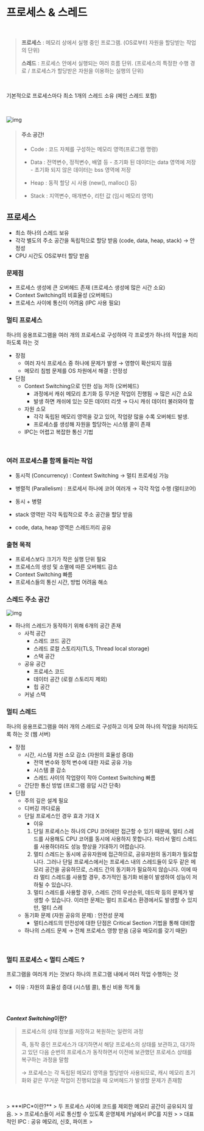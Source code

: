 # 프로세스 & 스레드

<br>

> **프로세스** : 메모리 상에서 실행 중인 프로그램. (OS로부터 자원을 할당받는 작업의 단위)
>
> **스레드** : 프로세스 안에서 실행되는 여러 흐름 단위. (프로세스의 특정한 수행 경로 / 프로세스가 할당받은 자원을 이용하는 실행의 단위)
<br>

기본적으로 프로세스마다 최소 1개의 스레드 소유 (메인 스레드 포함)

<br>

![img](https://camo.githubusercontent.com/3dc4ad61f03160c310a855a4bd68a9f2a2c9a4c7/68747470733a2f2f74312e6461756d63646e2e6e65742f6366696c652f746973746f72792f393938383931343635433637433330363036)

> #### 주소 공간!
>- Code : 코드 자체를 구성하는 메모리 영역(프로그램 명령)
>
>- Data : 전역변수, 정적변수, 배열 등
    - 초기화 된 데이터는 data 영역에 저장
    - 초기화 되지 않은 데이터는 bss 영역에 저장
>
>- Heap : 동적 할당 시 사용 (new(), malloc() 등)
>
>- Stack : 지역변수, 매개변수, 리턴 값 (임시 메모리 영역)

## 프로세스
- 최소 하나의 스레드 보유
- 각각 별도의 주소 공간을 독립적으로 할당 받음 (code, data, heap, stack) → 안정성
- CPU 시간도 OS로부터 할당 받음

### 문제점

- 프로세스 생성에 큰 오버헤드 존재 (프로세스 생성에 많은 시간 소요)
- Context Switching의 비효율성 (오버헤드)
- 프로세스 사이에 통신이 어려움 (IPC 사용 필요)

### 멀티 프로세스

하나의 응용프로그램을 여러 개의 프로세스로 구성하여 각 프로셋가 하나의 작업을 처리하도록 하는 것

- 장점
    - 여러 자식 프로세스 중 하나에 문제가 발생 → 영향이 확산되지 않음
    - 메모리 침범 문제를 OS 차원에서 해결 : 안정성
- 단점
   - Context Switching으로 인한 성능 저하 (오버헤드)
       - 과정에서 캐쉬 메모리 초기화 등 무거운 작업이 진행됨 → 많은 시간 소요
       - 발생 하면 캐쉬에 있는 모든 데이터 리셋 → 다시 캐쉬 데이터 불러와야 함
   - 자원 소모
     - 각각 독립된 메모리 영역을 갖고 있어, 작업량 많을 수록 오버헤드 발생.
     - 프로세스를 생성해 자원을 할당하는 시스템 콜이 존재
   - IPC는 어렵고 복잡한 통신 기법


<br>

### 여러 프로세스를 함께 돌리는 작업

- 동시적 (Concurrency) : Context Switching → 멀티 프로세싱 가능
- 병렬적 (Parallelism) : 프로세서 하나에 코어 여러개 → 각각 작업 수행 (멀티코어)
- 동시 + 병렬


- stack 영역만 각각 독립적으로 주소 공간을 할당 받음
- code, data, heap 영역은 스레드끼리 공유

### 출현 목적

- 프로세스보다 크기가 작은 실행 단위 필요
- 프로세스의 생성 및 소멸에 따른 오버헤드 감소
- Context Switching 빠름
- 프로세스들의 통신 시간, 방법 어려움 해소

### 스레드 주소 공간
![img](https://velog.velcdn.com/images/turningtwenty/post/8aac6e60-23a5-431f-87f2-cc11ecb4e7ac/image.png)
- 하나의 스레드가 동작하기 위해 6개의 공간 존재
    - 사적 공간
        - 스레드 코드 공간
        - 스레드 로컬 스토리지(TLS, Thread local storage)
        - 스택 공간
    - 공유 공간
        - 프로세스 코드
        - 데이터 공간 (로컬 스토리지 제외)
        - 힙 공간
    - 커널 스택

### 멀티 스레드

하나의 응용프로그램을 여러 개의 스레드로 구성하고 이게 모여 하나의 작업을 처리하도록 하는 것 (웹 서버)

- 장점
    - 시간, 시스템 자원 소모 감소 (자원의 효율성 증대)
        - 전역 변수와 정적 변수에 대한 자료 공유 가능 
        - 시스템 콜 감소
        - 스레드 사이의 작업량이 작아 Context Switching 빠름
    - 간단한 통신 방법 (프로그램 응답 시간 단축)
- 단점
    - 주의 깊은 설계 필요
    - 디버깅 까다로움
    - 단일 프로세스인 경우 효과 기대 X
        - 이유
        1. 단일 프로세스는 하나의 CPU 코어에만 접근할 수 있기 때문에, 멀티 스레드를 사용해도 CPU 코어를 동시에 사용하지 못합니다. 따라서 멀티 스레드를 사용하더라도 성능 향상을 기대하기 어렵습니다.
        2. 멀티 스레드는 동시에 공유자원에 접근하므로, 공유자원의 동기화가 필요합니다. 그러나 단일 프로세스에서는 프로세스 내의 스레드들이 모두 같은 메모리 공간을 공유하므로, 스레드 간의 동기화가 필요하지 않습니다. 이에 따라 멀티 스레드를 사용할 경우, 추가적인 동기화 비용이 발생하여 성능이 저하될 수 있습니다.
        3. 멀티 스레드를 사용할 경우, 스레드 간의 우선순위, 데드락 등의 문제가 발생할 수 있습니다. 이러한 문제는 멀티 프로세스 환경에서도 발생할 수 있지만, 멀티 스레
    - 동기화 문제 (자원 공유의 문제) : 안전성 문제
      - 멀티스레드의 안전성에 대한 단점은 Critical Section 기법을 통해 대비함
    - 하나의 스레드 문제 → 전체 프로세스 영향 받음 (공유 메모리를 갖기 때문)

<br>


### 멀티 프로세스 < 멀티 스레드 ?

프로그램을 여러개 키는 것보다 하나의 프로그램 내에서 여러 작업 수행하는 것

- 이유 : 자원의 효율성 증대 (시스템 콜), 통신 비용 적게 듦

<br>

<br>


***Context Switching*이란?**
> 프로세스의 상태 정보를 저장하고 복원하는 일련의 과정
>
> 즉, 동작 중인 프로세스가 대기하면서 해당 프로세스의 상태를 보관하고, 대기하고 있던 다음 순번의 프로세스가 동작하면서 이전에 보관했던 프로세스 상태를 복구하는 과정을 말함
>
> → 프로세스는 각 독립된 메모리 영역을 할당받아 사용되므로, 캐시 메모리 초기화와 같은 무거운 작업이 진행되었을 때 오버헤드가 발생할 문제가 존재함
<br>
<br>
> 
***IPC*이란?**
> 두 프로세스 사이에 코드를 제외한 메모리 공간이 공유되지 않음.
>
> 프로세스들이 서로 통신할 수 있도록 운영체제 커널에서 IPC를 지원
> 
> 대표적인 IPC : 공유 메모리, 신호, 파이프
>
<br>
<br>